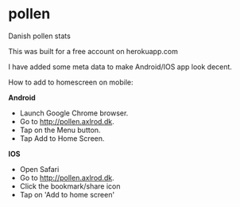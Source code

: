# pollen
Danish pollen stats

This was built for a free account on herokuapp.com

I have added some meta data to make Android/IOS app look decent.

How to add to homescreen on mobile:

**Android**
  * Launch Google Chrome browser.
  * Go to http://pollen.axlrod.dk. 
  * Tap on the Menu button.
  * Tap Add to Home Screen.

**IOS**
  * Open Safari
  * Go to http://pollen.axlrod.dk.
  * Click the bookmark/share icon
  * Tap on 'Add to home screen'
